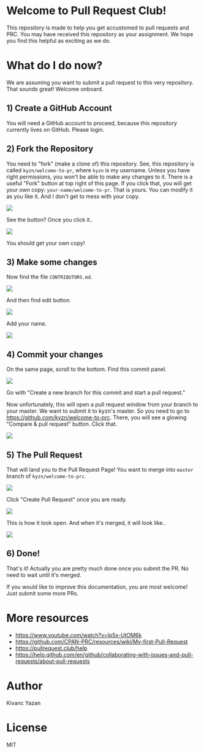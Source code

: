 # Welcome to Pull Request Club!

This repository is made to help you get accustomed to pull requests and PRC. You may have received this repository as your assignment. We hope you find this helpful as exciting as we do.

# What do I do now?

We are assuming you want to submit a pull request to this very repository. That sounds great! Welcome onboard.

## 1) Create a GitHub Account

You will need a GitHub account to proceed, because this repository currently lives on GitHub. Please login.

## 2) Fork the Repository

You need to "fork" (make a clone of) this repository. See, this repository is called `kyzn/welcome-to-pr`, where `kyzn` is my username. Unless you have right permissions, you won't be able to make any changes to it. There is a useful "Fork" button at top right of this page. If you click that, you will get your own copy: `your-name/welcome-to-pr`. That is yours. You can modify it as you like it. And I don't get to mess with your copy.

![](/images/01-fork.png)

See the button? Once you click it..


![](/images/02-forked.png)

You should get your own copy!

## 3) Make some changes

Now find the file `CONTRIBUTORS.md`.

![](/images/03-filename.png)

And then find edit button.

![](/images/04-edit.png)

Add your name.

![](/images/05-edited.png)

## 4) Commit your changes

On the same page, scroll to the bottom. Find this commit panel.

![](/images/06-branch.png)

Go with "Create a new branch for this commit and start a pull request."

Now unfortunately, this will open a pull request window from your branch to your master. We want to submit it to kyzn's master. So you need to go to https://github.com/kyzn/welcome-to-prc. There, you will see a glowing "Compare & pull request" button. Click that.

![](/images/07-button.png)

## 5) The Pull Request

That will land you to the Pull Request Page! You want to merge into `master` branch of `kyzn/welcome-to-prc`.

![](/images/08-pr.png)

Click "Create Pull Request" once you are ready.

![](/images/09-pr-open.png)

This is how it look open. And when it's merged, it will look like..

![](/images/10-pr-merged.png)

## 6) Done!

That's it! Actually you are pretty much done once you submit the PR. No need to wait until it's merged.

If you would like to improve this documentation, you are most welcome! Just submit some more PRs.

# More resources

- https://www.youtube.com/watch?v=Ip5x-UtOM6k
- https://github.com/CPAN-PRC/resources/wiki/My-first-Pull-Request
- https://pullrequest.club/help
- https://help.github.com/en/github/collaborating-with-issues-and-pull-requests/about-pull-requests

# Author

Kivanc Yazan

# License

MIT
